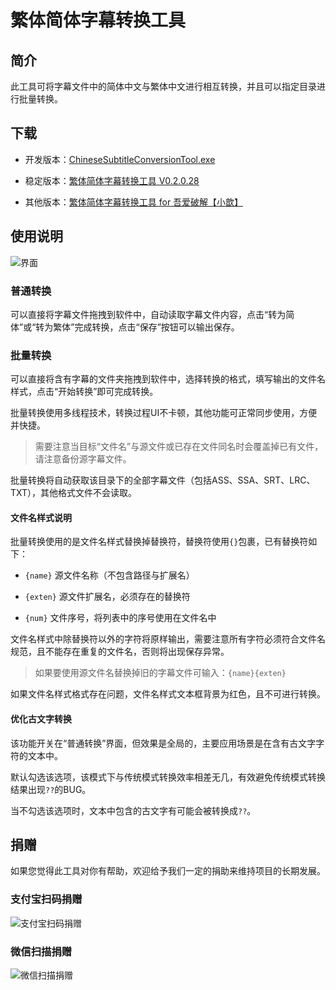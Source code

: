 # 繁体简体字幕转换工具

## 简介
此工具可将字幕文件中的简体中文与繁体中文进行相互转换，并且可以指定目录进行批量转换。

## 下载
- 开发版本：[ChineseSubtitleConversionTool.exe](https://github.com/xiaoxinpro/ChineseSubtitleConversionTool/raw/master/ChineseSubtitleConversionTool/bin/Debug/ChineseSubtitleConversionTool.exe)

- 稳定版本：[繁体简体字幕转换工具 V0.2.0.28](https://github.com/xiaoxinpro/ChineseSubtitleConversionTool/releases)

- 其他版本：[繁体简体字幕转换工具 for 吾爱破解【小歆】](https://github.com/xiaoxinpro/ChineseSubtitleConversionTool/releases/download/V0.2.0.28/ChineseSubtitleConversionTool.52pojie.zip)

## 使用说明

![界面](https://github.com/xiaoxinpro/ChineseSubtitleConversionTool/blob/master/Image.png)

### 普通转换
可以直接将字幕文件拖拽到软件中，自动读取字幕文件内容，点击“转为简体”或“转为繁体”完成转换，点击“保存”按钮可以输出保存。

### 批量转换
可以直接将含有字幕的文件夹拖拽到软件中，选择转换的格式，填写输出的文件名样式，点击“开始转换”即可完成转换。

批量转换使用多线程技术，转换过程UI不卡顿，其他功能可正常同步使用，方便并快捷。

> 需要注意当目标“文件名”与源文件或已存在文件同名时会覆盖掉已有文件，请注意备份源字幕文件。

批量转换将自动获取该目录下的全部字幕文件（包括ASS、SSA、SRT、LRC、TXT），其他格式文件不会读取。

#### 文件名样式说明
批量转换使用的是文件名样式替换掉替换符，替换符使用`{}`包裹，已有替换符如下：

- `{name}` 源文件名称（不包含路径与扩展名）

- `{exten}` 源文件扩展名，必须存在的替换符

- `{num}` 文件序号，将列表中的序号使用在文件名中

文件名样式中除替换符以外的字符将原样输出，需要注意所有字符必须符合文件名规范，且不能存在重复的文件名，否则将出现保存异常。

> 如果要使用源文件名替换掉旧的字幕文件可输入：`{name}{exten}`

如果文件名样式格式存在问题，文件名样式文本框背景为红色，且不可进行转换。

#### 优化古文字转换
该功能开关在“普通转换”界面，但效果是全局的，主要应用场景是在含有古文字字符的文本中。

默认勾选该选项，该模式下与传统模式转换效率相差无几，有效避免传统模式转换结果出现`??`的BUG。

当不勾选该选项时，文本中包含的古文字有可能会被转换成`??`。

## 捐赠
如果您觉得此工具对你有帮助，欢迎给予我们一定的捐助来维持项目的长期发展。

### 支付宝扫码捐赠

![支付宝扫码捐赠](https://github.com/xiaoxinpro/xxjzWeb/blob/master/Public/Home/i/alipay.png)

### 微信扫描捐赠

![微信扫描捐赠](https://github.com/xiaoxinpro/xxjzWeb/blob/master/Public/Home/i/wechat.png)